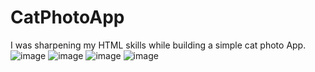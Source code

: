 # CatPhotoApp
I was sharpening my HTML skills while building a simple cat photo App.
![image](https://github.com/Enockodhis/CatPhotoApp/assets/107674019/de189ebd-9b64-4558-a517-f5254cf6bce1)
![image](https://github.com/Enockodhis/CatPhotoApp/assets/107674019/24d3d71d-c766-4ad0-8042-2ca1cc5d6347)
![image](https://github.com/Enockodhis/CatPhotoApp/assets/107674019/5f23cc81-5143-48a9-80d9-8f44ac79ce09)
![image](https://github.com/Enockodhis/CatPhotoApp/assets/107674019/6a8130ce-5709-48b4-9b9c-de711b4906cf)

